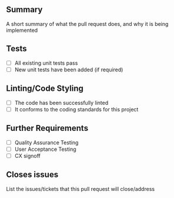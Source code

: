 ## Summary

A short summary of what the pull request does, and why it is being implemented

## Tests

- [ ] All existing unit tests pass
- [ ] New unit tests have been added (if required)

## Linting/Code Styling

- [ ] The code has been successfully linted
- [ ] It conforms to the coding standards for this project

## Further Requirements

- [ ] Quality Assurance Testing
- [ ] User Acceptance Testing
- [ ] CX signoff

## Closes issues

List the issues/tickets that this pull request will close/address